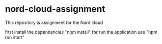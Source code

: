 # nord-cloud-assignment
This repository is assignment for the Nord cloud    

first install the dependencies "npm install"
for run the application use "npm run start"
